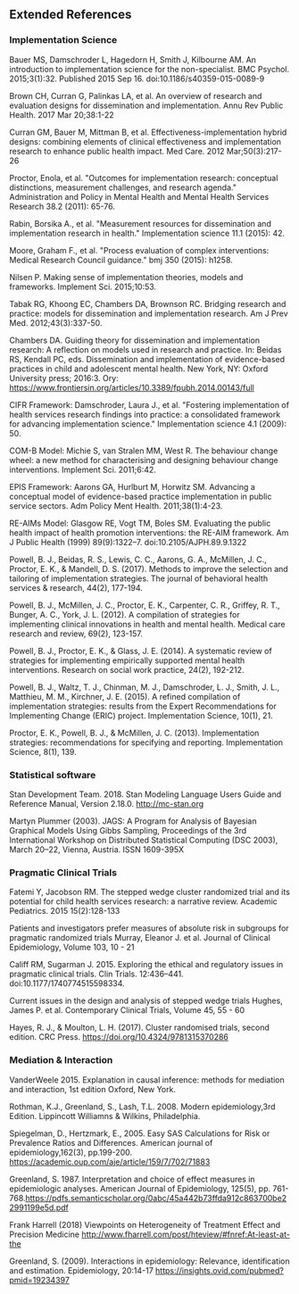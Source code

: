 ## Extended References

### Implementation Science

Bauer MS, Damschroder L, Hagedorn H, Smith J, Kilbourne AM. An introduction to implementation science for the non-specialist. BMC Psychol. 2015;3(1):32. Published 2015 Sep 16. doi:10.1186/s40359-015-0089-9

Brown CH, Curran G, Palinkas LA, et al. An overview of research and evaluation designs for dissemination and implementation. Annu Rev Public Health. 2017 Mar 20;38:1-22

Curran GM, Bauer M, Mittman B, et al. Effectiveness-implementation hybrid designs: combining elements of clinical effectiveness and implementation research to enhance public health impact. Med Care. 2012 Mar;50(3):217-26

Proctor, Enola, et al. "Outcomes for implementation research: conceptual distinctions, measurement challenges, and research agenda." Administration and Policy in Mental Health and Mental Health Services Research 38.2 (2011): 65-76.

Rabin, Borsika A., et al. "Measurement resources for dissemination and implementation research in health." Implementation science 11.1 (2015): 42.

Moore, Graham F., et al. "Process evaluation of complex interventions: Medical Research Council guidance." bmj 350 (2015): h1258.

Nilsen P. Making sense of implementation theories, models and frameworks. Implement Sci. 2015;10:53.

Tabak RG, Khoong EC, Chambers DA, Brownson RC. Bridging research and practice: models for dissemination and implementation research. Am J Prev Med. 2012;43(3):337-50.

Chambers DA. Guiding theory for dissemination and implementation research: A reflection on models used in research and practice. In: Beidas RS, Kendall PC, eds. Dissemination and implementation of evidence-based practices in child and adolescent mental health. New York, NY: Oxford University press; 2016:3.
Ory: https://www.frontiersin.org/articles/10.3389/fpubh.2014.00143/full

CIFR Framework: Damschroder, Laura J., et al. "Fostering implementation of health services research findings into practice: a consolidated framework for advancing implementation science." Implementation science 4.1 (2009): 50.

COM-B Model: Michie S, van Stralen MM, West R. The behaviour change wheel: a new method for characterising and designing behaviour change interventions. Implement Sci. 2011;6:42.

EPIS Framework:   Aarons GA, Hurlburt M, Horwitz SM. Advancing a conceptual model of evidence-based practice implementation in public service sectors. Adm Policy Ment Health. 2011;38(1):4-23.

RE-AIMs Model: Glasgow RE, Vogt TM, Boles SM. Evaluating the public health impact of health promotion interventions: the RE-AIM framework. Am J Public Health (1999) 89(9):1322–7. doi:10.2105/AJPH.89.9.1322

Powell, B. J., Beidas, R. S., Lewis, C. C., Aarons, G. A., McMillen, J. C., Proctor, E. K., & Mandell, D. S. (2017). Methods to improve the selection and tailoring of implementation strategies. The journal of behavioral health services & research, 44(2), 177-194. 

Powell, B. J., McMillen, J. C., Proctor, E. K., Carpenter, C. R., Griffey, R. T., Bunger, A. C., York, J. L. (2012). A compilation of strategies for implementing clinical innovations in health and mental health. Medical care research and review, 69(2), 123-157. 

Powell, B. J., Proctor, E. K., & Glass, J. E. (2014). A systematic review of strategies for implementing empirically supported mental health interventions. Research on social work practice, 24(2), 192-212.

Powell, B. J., Waltz, T. J., Chinman, M. J., Damschroder, L. J., Smith, J. L., Matthieu, M. M., Kirchner, J. E. (2015). A refined compilation of implementation strategies: results from the Expert Recommendations for Implementing Change (ERIC) project. Implementation Science, 10(1), 21.

Proctor, E. K., Powell, B. J., & McMillen, J. C. (2013). Implementation strategies: recommendations for specifying and reporting. Implementation Science, 8(1), 139. 

### Statistical software

Stan Development Team. 2018. Stan Modeling Language Users Guide and Reference Manual, Version 2.18.0.   http://mc-stan.org

Martyn Plummer (2003). JAGS: A Program for Analysis of Bayesian Graphical Models Using Gibbs Sampling, Proceedings of the 3rd International Workshop on Distributed Statistical Computing (DSC 2003), March 20–22, Vienna, Austria. ISSN 1609-395X


### Pragmatic Clinical Trials

Fatemi Y, Jacobson RM. The stepped wedge cluster randomized trial and its potential for child health services research: a narrative review. Academic Pediatrics. 2015 15(2):128-133

Patients and investigators prefer measures of absolute risk in subgroups for pragmatic randomized trials
Murray, Eleanor J. et al.
Journal of Clinical Epidemiology, Volume 103, 10 - 21

Califf RM, Sugarman J. 2015. Exploring the ethical and regulatory issues in pragmatic clinical trials. Clin Trials. 12:436–441. doi:10.1177/1740774515598334.

Current issues in the design and analysis of stepped wedge trials
Hughes, James P. et al. Contemporary Clinical Trials, Volume 45, 55 - 60

Hayes, R. J., & Moulton, L. H. (2017). Cluster randomised trials, second edition. CRC Press. https://doi.org/10.4324/9781315370286



### Mediation & Interaction

VanderWeele 2015. Explanation in causal inference: methods for mediation and interaction, 1st edition Oxford, New York.

Rothman, K.J., Greenland, S., Lash, T.L. 2008. Modern epidemiology,3rd Edition. Lippincott Williamns & Wilkins, Philadelphia. 

Spiegelman, D., Hertzmark, E., 2005. Easy SAS Calculations for Risk or Prevalence Ratios and Differences. American journal of epidemiology,162(3), pp.199-200. https://academic.oup.com/aje/article/159/7/702/71883

Greenland, S. 1987. Interpretation and choice of effect measures in epidemiologic analyses. American Journal of Epidemiology, 125(5), pp. 761-768.https://pdfs.semanticscholar.org/0abc/45a442b73ffda912c863700be22991199e5d.pdf

Frank Harrell (2018) Viewpoints on Heterogeneity of Treatment Effect and Precision Medicine http://www.fharrell.com/post/hteview/#fnref:At-least-at-the

Greenland, S. (2009). Interactions in epidemiology: Relevance, identification and estimation. Epidemiology, 20:14-17 https://insights.ovid.com/pubmed?pmid=19234397

